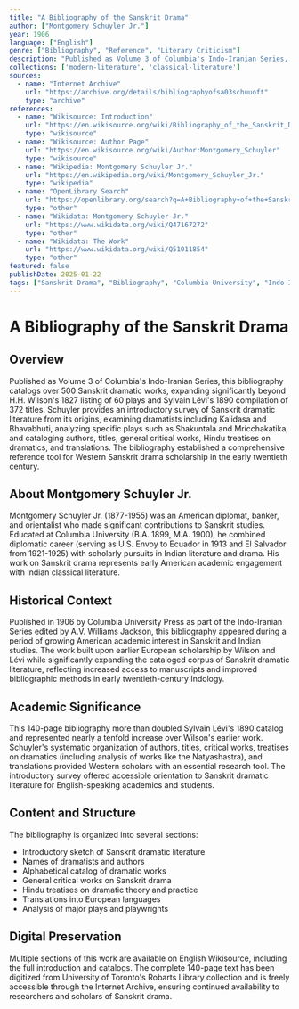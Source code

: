 ```yaml
---
title: "A Bibliography of the Sanskrit Drama"
author: ["Montgomery Schuyler Jr."]
year: 1906
language: ["English"]
genre: ["Bibliography", "Reference", "Literary Criticism"]
description: "Published as Volume 3 of Columbia's Indo-Iranian Series, this bibliography catalogs over 500 Sanskrit dramatic works, expanding significantly beyond earlier compilations while providing an introductory survey of dramatic literature including works by Kalidasa and Bhavabhuti."
collections: ['modern-literature', 'classical-literature']
sources:
  - name: "Internet Archive"
    url: "https://archive.org/details/bibliographyofsa03schuuoft"
    type: "archive"
references:
  - name: "Wikisource: Introduction"
    url: "https://en.wikisource.org/wiki/Bibliography_of_the_Sanskrit_Drama/Introduction"
    type: "wikisource"
  - name: "Wikisource: Author Page"
    url: "https://en.wikisource.org/wiki/Author:Montgomery_Schuyler"
    type: "wikisource"
  - name: "Wikipedia: Montgomery Schuyler Jr."
    url: "https://en.wikipedia.org/wiki/Montgomery_Schuyler_Jr."
    type: "wikipedia"
  - name: "OpenLibrary Search"
    url: "https://openlibrary.org/search?q=A+Bibliography+of+the+Sanskrit+Drama"
    type: "other"
  - name: "Wikidata: Montgomery Schuyler Jr."
    url: "https://www.wikidata.org/wiki/Q47167272"
    type: "other"
  - name: "Wikidata: The Work"
    url: "https://www.wikidata.org/wiki/Q51011854"
    type: "other"
featured: false
publishDate: 2025-01-22
tags: ["Sanskrit Drama", "Bibliography", "Columbia University", "Indo-Iranian Series", "Kalidasa", "Bhavabhuti", "Sanskrit Literature", "Literary Reference", "Shakuntala", "Mricchakatika", "20th Century Scholarship"]
---
```


# A Bibliography of the Sanskrit Drama

## Overview

Published as Volume 3 of Columbia's Indo-Iranian Series, this bibliography catalogs over 500 Sanskrit dramatic works, expanding significantly beyond H.H. Wilson's 1827 listing of 60 plays and Sylvain Lévi's 1890 compilation of 372 titles. Schuyler provides an introductory survey of Sanskrit dramatic literature from its origins, examining dramatists including Kalidasa and Bhavabhuti, analyzing specific plays such as Shakuntala and Mricchakatika, and cataloging authors, titles, general critical works, Hindu treatises on dramatics, and translations. The bibliography established a comprehensive reference tool for Western Sanskrit drama scholarship in the early twentieth century.

## About Montgomery Schuyler Jr.

Montgomery Schuyler Jr. (1877-1955) was an American diplomat, banker, and orientalist who made significant contributions to Sanskrit studies. Educated at Columbia University (B.A. 1899, M.A. 1900), he combined diplomatic career (serving as U.S. Envoy to Ecuador in 1913 and El Salvador from 1921-1925) with scholarly pursuits in Indian literature and drama. His work on Sanskrit drama represents early American academic engagement with Indian classical literature.

## Historical Context

Published in 1906 by Columbia University Press as part of the Indo-Iranian Series edited by A.V. Williams Jackson, this bibliography appeared during a period of growing American academic interest in Sanskrit and Indian studies. The work built upon earlier European scholarship by Wilson and Lévi while significantly expanding the cataloged corpus of Sanskrit dramatic literature, reflecting increased access to manuscripts and improved bibliographic methods in early twentieth-century Indology.

## Academic Significance

This 140-page bibliography more than doubled Sylvain Lévi's 1890 catalog and represented nearly a tenfold increase over Wilson's earlier work. Schuyler's systematic organization of authors, titles, critical works, treatises on dramatics (including analysis of works like the Natyashastra), and translations provided Western scholars with an essential research tool. The introductory survey offered accessible orientation to Sanskrit dramatic literature for English-speaking academics and students.

## Content and Structure

The bibliography is organized into several sections:
- Introductory sketch of Sanskrit dramatic literature
- Names of dramatists and authors
- Alphabetical catalog of dramatic works
- General critical works on Sanskrit drama
- Hindu treatises on dramatic theory and practice
- Translations into European languages
- Analysis of major plays and playwrights

## Digital Preservation

Multiple sections of this work are available on English Wikisource, including the full introduction and catalogs. The complete 140-page text has been digitized from University of Toronto's Robarts Library collection and is freely accessible through the Internet Archive, ensuring continued availability to researchers and scholars of Sanskrit drama.
